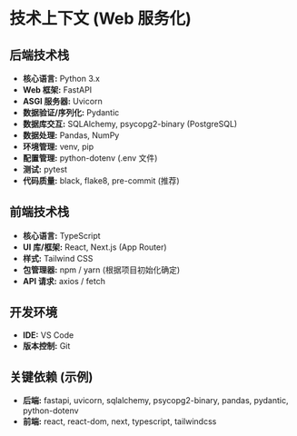 # 技术上下文 (Web 服务化)

## 后端技术栈
- **核心语言:** Python 3.x
- **Web 框架:** FastAPI
- **ASGI 服务器:** Uvicorn
- **数据验证/序列化:** Pydantic
- **数据库交互:** SQLAlchemy, psycopg2-binary (PostgreSQL)
- **数据处理:** Pandas, NumPy
- **环境管理:** venv, pip
- **配置管理:** python-dotenv (.env 文件)
- **测试:** pytest
- **代码质量:** black, flake8, pre-commit (推荐)

## 前端技术栈
- **核心语言:** TypeScript
- **UI 库/框架:** React, Next.js (App Router)
- **样式:** Tailwind CSS
- **包管理器:** npm / yarn (根据项目初始化确定)
- **API 请求:** axios / fetch

## 开发环境
- **IDE:** VS Code
- **版本控制:** Git

## 关键依赖 (示例)
- **后端:** fastapi, uvicorn, sqlalchemy, psycopg2-binary, pandas, pydantic, python-dotenv
- **前端:** react, react-dom, next, typescript, tailwindcss
